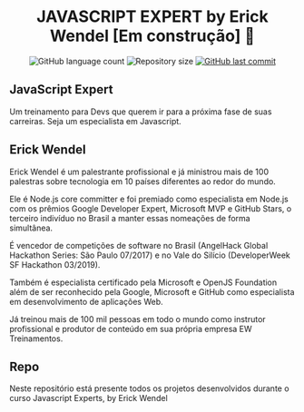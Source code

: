 <h1 align="center">
  JAVASCRIPT EXPERT by Erick Wendel [Em construção] 🚀
</h1>
<p align="center">
  <img alt="GitHub language count" src="https://img.shields.io/github/languages/count/camisbrussi/ignite_ignews">

  <img alt="Repository size" src="https://img.shields.io/github/repo-size/camisbrussi/ignite_ignews">

  <a href="https://github.com/camisbrussi/ignite_ignews/commits/master">
    <img alt="GitHub last commit" src="https://img.shields.io/github/last-commit/camisbrussi/ignite_ignews">
  </a>

</p>

## JavaScript Expert
Um treinamento para Devs que querem ir para a próxima fase de suas carreiras.
Seja um especialista em Javascript.

## Erick Wendel
Erick Wendel é um palestrante profissional e já ministrou mais de 100 palestras sobre tecnologia em 10 países diferentes ao redor do mundo. 


Ele é Node.js core committer e foi premiado como especialista em Node.js com os prêmios Google Developer Expert, Microsoft MVP e GitHub Stars, o terceiro indivíduo no Brasil a manter essas nomeações de forma simultânea.


É vencedor de competições de software no Brasil (AngelHack Global Hackathon Series: São Paulo 07/2017) e no Vale do Silício (DeveloperWeek SF Hackathon 03/2019).


Também é especialista certificado pela Microsoft e OpenJS Foundation além de ser reconhecido pela Google, Microsoft e GitHub como especialista em desenvolvimento de aplicações Web.


Já treinou mais de 100 mil pessoas em todo o mundo como instrutor profissional e produtor de conteúdo em sua própria empresa EW Treinamentos.

## Repo
Neste repositório está presente todos os projetos desenvolvidos durante o curso Javascript Experts, by Erick Wendel
